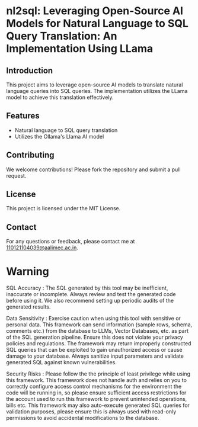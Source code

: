 # nl2sql: Leveraging Open-Source AI Models for Natural Language to SQL Query Translation: An Implementation Using LLama

## Introduction
This project aims to leverage open-source AI models to translate natural language queries into SQL queries. The implementation utilizes the LLama model to achieve this translation effectively.

## Features
- Natural language to SQL query translation
- Utilizes the Ollama's Llama AI model


## Contributing
We welcome contributions! Please fork the repository and submit a pull request.

## License
This project is licensed under the MIT License.

## Contact
For any questions or feedback, please contact me at [110121104039@aalimec.ac.in](110121104039@aalimec.ac.in).

# Warning

SQL Accuracy : The SQL generated by this tool may be inefficient, inaccurate or incomplete. Always review and test the generated code before using it. We also recommend setting up periodic audits of the generated results.

Data Sensitivity : Exercise caution when using this tool with sensitive or personal data. This framework can send information (sample rows, schema, comments etc.) from the database to LLMs, Vector Databases, etc. as part of the SQL generation pipeline. Ensure this does not violate your privacy policies and regulations. The framework may return improperly constructed SQL queries that can be exploited to gain unauthorized access or cause damage to your database. Always sanitize input parameters and validate generated SQL against known vulnerabilities.

Security Risks : Please follow the the principle of least privilege while using this framework. This framework does not handle auth and relies on you to correctly configure access control mechanisms for the environment the code will be running in, so please ensure sufficient access restrictions for the account used to run this framework to prevent unintended operations, bills etc. This framework may also auto-execute generated SQL queries for validation purposes, please ensure this is always used with read-only permissions to avoid accidental modifications to the database.
